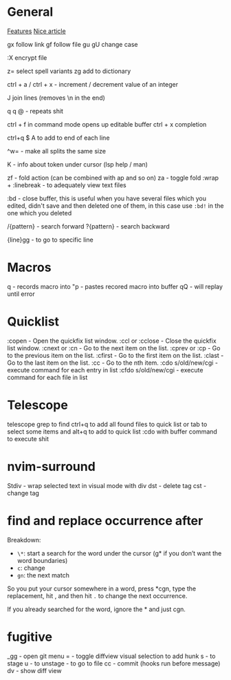 # General

[Features](https://www.youtube.com/watch?v=gccGjwTZA7k)
[Nice article](https://www.barbarianmeetscoding.com/boost-your-coding-fu-with-vscode-and-vim/moving-blazingly-fast-with-the-core-vim-motions/)

gx follow link
gf follow file
gu gU change case

:X encrypt file

z= select spell variants
zg add to dictionary

ctrl + a / ctrl + x - increment / decrement value of an integer

J join lines (removes \n in the end)

q<any char> <record shit> q
@<any char> - repeats shit

ctrl + f in command mode opens up editable buffer
ctrl + x completion

ctrl+q $ A to add to end of each line

^w= - make all splits the same size

K - info about token under cursor (lsp help / man)

zf - fold action (can be combined with ap and so on)
za - toggle fold
:wrap + :linebreak - to adequately view text files

:bd - close buffer, this is useful when you have several files which you
edited, didn't save and then deleted one of them, in this case use `:bd!` in
the one which you deleted

/{pattern} - search forward
?{pattern} - search backward

{line}gg - to go to specific line

# Macros

q<register-name> - records macro into <register-name>
"<register-name>p - pastes recored macro into buffer
q<register-name><macro>Q - <macro> will replay until error

# Quicklist

:copen - Open the quickfix list window.
:ccl or :cclose - Close the quickfix list window.
:cnext or :cn - Go to the next item on the list.
:cprev or :cp - Go to the previous item on the list.
:cfirst - Go to the first item on the list.
:clast - Go to the last item on the list.
:cc <n> - Go to the nth item.
:cdo s/old/new/cgi - execute command for each entry in list
:cfdo s/old/new/cgi - execute command for each file in list

# Telescope

telescope grep to find
ctrl+q to add all found files to quick list or
tab to select some items and alt+q to add to quick list
:cdo with buffer command to execute shit

# nvim-surround

Stdiv - wrap selected text in visual mode with div
dst - delete tag
cst - change tag

# find and replace occurrence after

Breakdown:

- `\*`: start a search for the word under the cursor (g\* if you don’t want the word boundaries)
- `c`: change
- `gn`: the next match

So you put your cursor somewhere in a word, press \*cgn, type the replacement,
hit <esc>, and then hit `.` to change the next occurrence.

If you already searched for the word, ignore the \* and just cgn.

# fugitive

\_gg - open git menu
= - toggle diffview
visual selection to add hunk
s - to stage
u - to unstage
<CR> - to go to file
cc - commit (hooks run before message)
dv - show diff view
